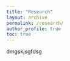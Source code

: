 ```yaml
---
title: "Research"
layout: archive
permalink: /research/
author_profile: true
toc: true
---
```



dmgskjsgfdsg